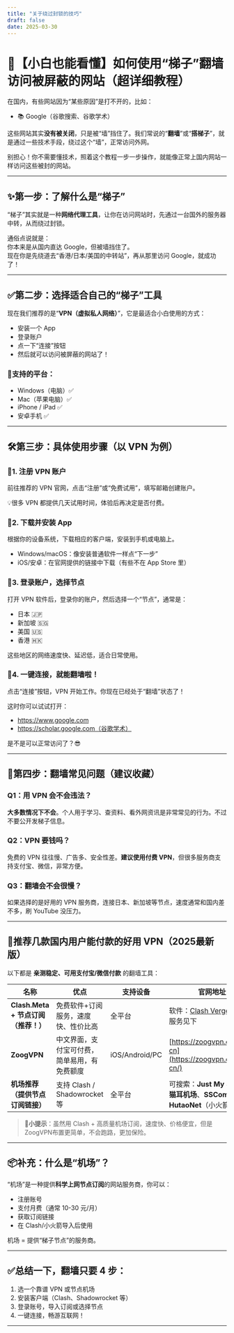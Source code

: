 ```yaml
---
title: "关于绕过封锁的技巧"
draft: false
date: 2025-03-30
---
```



# 🚀【小白也能看懂】如何使用“梯子”翻墙访问被屏蔽的网站（超详细教程）

在国内，有些网站因为“某些原因”是打不开的，比如：

- 📚 Google（谷歌搜索、谷歌学术）  


这些网站其实**没有被关闭**，只是被“墙”挡住了。我们常说的“**翻墙**”或“**搭梯子**”，就是通过一些技术手段，绕过这个“墙”，正常访问外网。

别担心！你不需要懂技术，照着这个教程一步一步操作，就能像正常上国内网站一样访问这些被封的网站。

---

## ✨第一步：了解什么是“梯子”

“梯子”其实就是一种**网络代理工具**，让你在访问网站时，先通过一台国外的服务器中转，从而绕过封锁。

通俗点说就是：  
你本来是从国内直达 Google，但被墙挡住了。  
现在你是先绕道去“香港/日本/美国的中转站”，再从那里访问 Google，就成功了！

---

## ✅第二步：选择适合自己的“梯子”工具

现在我们推荐的是“**VPN（虚拟私人网络）**”，它是最适合小白使用的方式：

- 安装一个 App  
- 登录账户  
- 点一下“连接”按钮  
- 然后就可以访问被屏蔽的网站了！

### 📱支持的平台：

- Windows（电脑）✅  
- Mac（苹果电脑）✅  
- iPhone / iPad ✅  
- 安卓手机 ✅

---

## 🛠第三步：具体使用步骤（以 VPN 为例）

### 🔹1. 注册 VPN 账户

前往推荐的 VPN 官网，点击“注册”或“免费试用”，填写邮箱创建账户。

💡很多 VPN 都提供几天试用时间，体验后再决定是否付费。

### 🔹2. 下载并安装 App

根据你的设备系统，下载相应的客户端，安装到手机或电脑上。

- Windows/macOS：像安装普通软件一样点“下一步”  
- iOS/安卓：在官网提供的链接中下载（有些不在 App Store 里）  

### 🔹3. 登录账户，选择节点

打开 VPN 软件后，登录你的账户，然后选择一个“节点”，通常是：

- 日本 🇯🇵  
- 新加坡 🇸🇬  
- 美国 🇺🇸  
- 香港 🇭🇰  

这些地区的网络速度快、延迟低，适合日常使用。

### 🔹4. 一键连接，就能翻墙啦！

点击“连接”按钮，VPN 开始工作。你现在已经处于“翻墙”状态了！

这时你可以试试打开：

- https://www.google.com  
- https://scholar.google.com（谷歌学术）

是不是可以正常访问了？😎

---

## 🚦第四步：翻墙常见问题（建议收藏）

### Q1：用 VPN 会不会违法？
**大多数情况下不会**。个人用于学习、查资料、看外网资讯是非常常见的行为。不过不要公开发梯子信息。

### Q2：VPN 要钱吗？
免费的 VPN 往往慢、广告多、安全性差。**建议使用付费 VPN**，但很多服务商支持支付宝、微信，非常方便。

### Q3：翻墙会不会很慢？
如果选择的是好用的 VPN 服务商，连接日本、新加坡等节点，速度通常和国内差不多，刷 YouTube 没压力。

---

## 🌟推荐几款国内用户能付款的好用 VPN（2025最新版）

以下都是 **亲测稳定、可用支付宝/微信付款** 的翻墙工具：

| 名称 | 优点 | 支持设备 | 官网地址 |
|------|------|----------|----------|
| **Clash.Meta + 节点订阅（推荐！）** | 免费软件+订阅服务，速度快、性价比高 | 全平台 | 软件：[Clash Verge](https://github.com/zzzgydi/clash-verge)；订阅服务见下 |  
| **ZoogVPN** | 中文界面，支付宝可付费，简单易用，有免费额度 | iOS/Android/PC | [https://zoogvpn.com/zh-cn](https://zoogvpn.com/zh-cn/) |
| **机场推荐（提供节点订阅链接）** | 支持 Clash / Shadowrocket 等 | 全平台 | 可搜索：**Just My Socks**、**猫耳机场**、**SSCombo**、**HutaoNet**（小火箭机场） |

> 🧠**小提示**：虽然用 Clash + 高质量机场订阅，速度快、价格便宜，但是ZoogVPN布置更简单，不会跑路，更加保险。

---

## 📦补充：什么是“机场”？

“机场”是一种提供**科学上网节点订阅**的网站服务商，你可以：

- 注册账号  
- 支付月费（通常 10-30 元/月）  
- 获取订阅链接  
- 在 Clash/小火箭导入后使用  

机场 = 提供“梯子节点”的服务商。

---

## ✅总结一下，翻墙只要 4 步：

1. 选一个靠谱 VPN 或节点机场  
2. 安装客户端（Clash、Shadowrocket 等）  
3. 登录账号，导入订阅或选择节点  
4. 一键连接，畅游互联网！

---
